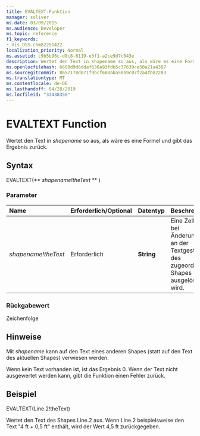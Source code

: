 ```yaml
---
title: EVALTEXT-Funktion
manager: soliver
ms.date: 03/09/2015
ms.audience: Developer
ms.topic: reference
f1_keywords:
- Vis_DSS.chm82251422
localization_priority: Normal
ms.assetid: c9b5b96c-d8c8-6119-e3f1-a2ce9d7c043e
description: Wertet den Text in shapename so aus, als wäre es eine Formel und gibt das Ergebnis zurück.
ms.openlocfilehash: 6600d9d6ddaf630a93fdb5c37639ce50a21a4307
ms.sourcegitcommit: 8657170d071f9bcf680aba50b9c07f2a4fb82283
ms.translationtype: MT
ms.contentlocale: de-DE
ms.lasthandoff: 04/28/2019
ms.locfileid: "33438358"
---
```

# <a name="evaltext-function"></a>EVALTEXT Function

Wertet den Text in  _shapename_ so aus, als wäre es eine Formel und gibt das Ergebnis zurück. 
  
## <a name="syntax"></a>Syntax

EVALTEXT(** *shapename!theText* ** ) 
  
### <a name="parameters"></a>Parameter

|**Name**|**Erforderlich/Optional**|**Datentyp**|**Beschreibung**|
|:-----|:-----|:-----|:-----|
| _shapename!theText_ <br/> |Erforderlich  <br/> |**String** <br/> |Eine Zelle, die bei Änderungen an der Textgestaltung des zugeordneten Shapes ausgelöst wird.  <br/> |
   
### <a name="return-value"></a>Rückgabewert

Zeichenfolge
  
## <a name="remarks"></a>Hinweise

 Mit _shapename_ kann auf den Text eines anderen Shapes (statt auf den Text des aktuellen Shapes) verwiesen werden. 
  
Wenn kein Text vorhanden ist, ist das Ergebnis 0. Wenn der Text nicht ausgewertet werden kann, gibt die Funktion einen Fehler zurück.
  
## <a name="example"></a>Beispiel

EVALTEXT(Line.2!theText) 
  
Wertet den Text des Shapes Line.2 aus. Wenn Line.2 beispielsweise den Text "4 ft + 0,5 ft" enthält, wird der Wert 4,5 ft zurückgegeben. 
  


